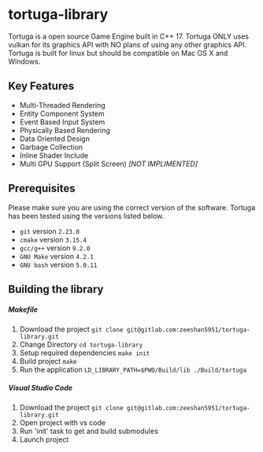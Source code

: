 # tortuga-library

Tortuga is a open source Game Engine built in C++ 17. Tortuga ONLY uses vulkan for its graphics API with NO plans of using any other graphics API. Tortuga is built for linux but should be compatible on Mac OS X and Windows.

## Key Features

* Multi-Threaded Rendering
* Entity Component System
* Event Based Input System
* Physically Based Rendering
* Data Oriented Design
* Garbage Collection
* Inline Shader Include
* Multi GPU Support (Split Screen) _[NOT IMPLIMENTED]_

## Prerequisites

Please make sure you are using the correct version of the software. Tortuga has been tested using the versions listed below.

* `git` version `2.23.0`
* `cmake` version `3.15.4`
* `gcc/g++` version `9.2.0`
* `GNU Make` version `4.2.1`
* `GNU bash` version `5.0.11`

## Building the library

##### Makefile

1. Download the project `git clone git@gitlab.com:zeeshan5951/tortuga-library.git`
2. Change Directory `cd tortuga-library`
3. Setup required dependencies `make init`
4. Build project `make`
5. Run the application `LD_LIBRARY_PATH=$PWD/Build/lib ./Build/tortuga`

##### Visual Studio Code

1. Download the project `git clone git@gitlab.com:zeeshan5951/tortuga-library.git`
2. Open project with vs code
3. Run 'init' task to get and build submodules
4. Launch project